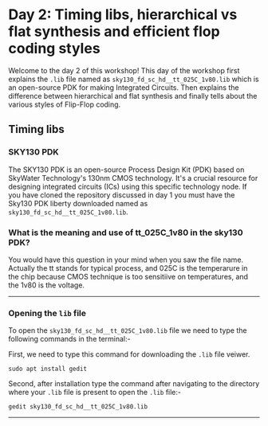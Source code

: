 # Day 2: Timing libs, hierarchical vs flat synthesis and efficient flop coding styles
Welcome to the day 2 of this workshop! This day of the  workshop first explains  the `.lib` file named as `sky130_fd_sc_hd__tt_025C_1v80.lib` which is an open-source PDK for making Integrated Circuits.
Then explains the difference between hierarchical and flat synthesis and finally tells about the various styles of Flip-Flop coding.

## Timing libs
### SKY130 PDK

The SKY130 PDK is an open-source Process Design Kit (PDK) based on SkyWater Technology's 130nm CMOS technology. It's a crucial resource for designing integrated circuits (ICs) using this specific technology node. If you have cloned the repository discussed in day 1 you must have the Sky130 PDK liberty downloaded named as `sky130_fd_sc_hd__tt_025C_1v80.lib`. 

### What is the meaning and use of tt_025C_1v80 in the sky130 PDK?
You would have this question in your mind when you saw the file name. Actually the tt stands for typical process, and 025C is the temperarure in the chip because CMOS technique is too sensitiive on temperatures, and the 1v80 is the voltage.


---

### Opening the `lib` file

To open the `sky130_fd_sc_hd__tt_025C_1v80.lib` file we need to type the following commands in the terminal:-

First, we need to type this command for downloading the `.lib` file veiwer.
```shell
sudo apt install gedit
```
Second, after installation type the command after navigating to the directory where your `.lib` file is present to open the `.lib` file:-
```shell
gedit sky130_fd_sc_hd__tt_025C_1v80.lib
```
---










